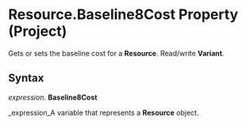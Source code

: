 
# Resource.Baseline8Cost Property (Project)

Gets or sets the baseline cost for a  **Resource**. Read/write  **Variant**.


## Syntax

 _expression_. **Baseline8Cost**

 _expression_A variable that represents a  **Resource** object.

